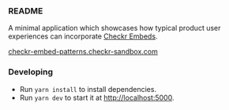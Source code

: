 ### README

A minimal application which showcases how typical product user experiences can incorporate [Checkr Embeds](https://docs.checkr.com/embeds).

[checkr-embed-patterns.checkr-sandbox.com](https://checkr-embed-patterns.checkr-sandbox.com/)

### Developing

* Run `yarn install` to install dependencies.
* Run `yarn dev` to start it at [http://localhost:5000](http://localhost:5000).